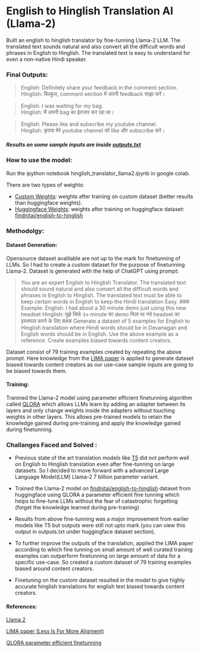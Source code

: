 # English to Hinglish Translation AI (Llama-2)
Built an english to hinglish translator by fine-tunning Llama-2 LLM. The translated text sounds natural and also convert all the difficult words and phrases in English to Hinglish. The translated text is easy to understand for even a non-native Hindi speaker.

### Final Outputs:
 >English: Definitely share your feedback in the comment section.<br />
 >Hinglish: बिल्कुल, comment section में अपनी feedback साझा करें।


 >English: I was waiting for my bag.<br />
 >Hinglish: मैं अपनी bag का इंतजार कर रहा था।


 >English: Please like and subscribe my youtube channel.<br />
 >Hinglish: कृपया मेरे youtube channel को like और subscribe करें।

##### Results on some sample inputs are inside [outputs.txt](https://github.com/stokome/Hinglish-Translation-AI-llama2/blob/main/output.txt)

### How to use the model:
Run the ipython notebook hinglish_translator_llama2.ipynb in google colab.

There are two types of weights:
- [Custom Weights](https://github.com/stokome/Hinglish-Translation-AI-llama2/tree/main/llama-2-7b-hinglish_weights/custom_dataset_weights):  weights after training on custom dataset (better results than huggingface weights).
- [Huggingface Weights](https://github.com/stokome/Hinglish-Translation-AI-llama2/tree/main/llama-2-7b-hinglish_weights/huggingface_dataset_weights): weights after training on huggingface dataset: [findnitai/english-to-hinglish](https://huggingface.co/datasets/findnitai/english-to-hinglish)

### Methodolgy:
#### Dataset Generation:
Opensource dataset avalilable are not up to the mark for finetunning of LLMs. So I had to create a custom dataset for the purpose of finetunning Llama-2. Dataset is generated with the help of ChatGPT using prompt:
>You are an expert English to Hinglish Translator. The translated text should sound natural and also
convert all the difficult words and phrases in English to Hinglish. The translated text must be able to keep certain words in English to keep the Hindi translation Easy.
\###
>Example:
English: I had about a 30 minute demo just using this new headset
Hinglish:  मुझे सिर्फ ३० minute का demo मिला था नये headset का इस्तमाल करने के लिए
\###
>Generate a dataset of 5 examples for English to Hinglish translation where Hindi words should be in Devanagari and English words should be in English. Use the above example as a reference. Create examples biased towards content creators.

Dataset consist of 79 training examples created by repeating the above prompt. Here knowledge from the [LIMA paper](https://huggingface.co/meta-llama/Llama-2-7b-hf) is applied to generate dataset biased towards content creators as our use-case sample inputs are going to be biased towards them. 

#### Training:
Tranined the Llama-2 model using parameter efficient finetunning algorithm called [QLORA](https://arxiv.org/abs/2305.14314) which allows LLMs learn by adding an adapter between its layers and only change weights inside the adapters without touching weights in other layers. This allows pre-trained models to retain the knowledge gained during pre-training and apply the knowledge gained during finetunning.


### Challanges Faced and Solved :
- Previous state of the art translation models like [T5](https://huggingface.co/findnitai/t5-hinglish-translator) did not perform well on English to Hinglish translation even after fine-tunning on large datasets. So I decided to move forward with a advanced Large Language Model(LLM)  Llama-2 7 billion parameter variant.  

- Trained the Llama-2 model on [findnitai/english-to-hinglish](https://huggingface.co/datasets/findnitai/english-to-hinglish) dataset from huggingface using QLORA a parameter efficient fine tunning which helps to fine-tune LLMs without the fear of catastrophic forgetting (forget the knowledge learned during pre-training)

- Results from above fine-tunning was a major improvement from earlier models like T5 but outputs were still not upto mark (you can view this output in outputs.txt under huggingface dataset section).

- To further improve the outputs of the translation, applied the LIMA paper according to which fine tunning on small amount of  well curated training examples can outperform finetunning on large amount of data for a specific use-case. So created a custom dataset of 79 training examples biased around content creators.

- Finetuning on the custom dataset resulted in the model to give highly accurate hinglish translations for english text biased towards content creators.


#### References:
[Llama 2](https://huggingface.co/meta-llama/Llama-2-7b-hf)

[LIMA paper (Less Is For More Aligment)](https://arxiv.org/abs/2305.11206)

[QLORA parameter efficient finetunning](https://arxiv.org/abs/2305.14314)